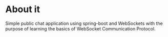# About it

Simple public chat application using spring-boot and WebSockets with the purpose of learning the basics of WebSocket Communication Protocol.
